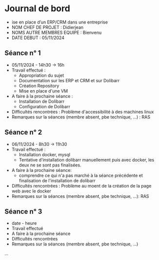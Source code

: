 # Journal de bord

* ise en place d’un ERP/CRM dans une entreprise
* NOM CHEF DE PROJET : Didierjean
* NOMS AUTRE MEMBRES EQUIPE : Bienvenu
* DATE DEBUT : 05/11/2024


## Séance n° 1

* 05/11/2024 - 14h30 -> 16h
* Travail effectué :
  - Appropriation du sujet
  - Documentation sur les ERP et CRM et sur Dolibarr
  - Création Repository
  - Mise en place d'une VM
* A faire à la prochaine séance :
  - Installation de Dolibarr
  - Configuration de Dolibarr
* Difficultés rencontrées : Problème d'accessibilité à des machines linux
* Remarques sur la séances (membre absent, pbe technique, ...) : RAS


## Séance n° 2

* 06/11/2024 - 8h30 -> 11h30
* Travail effectué :
	- Installation docker, mysql
	- Tentative d'installation dolibarr manuellement puis avec docker, les deux ne se sont pas finalisées.
* A faire à la prochaine séance:
	- comprendre ce qui n'a pas marché à la séance précédente et finalisation de l'installation de dolibarr
* Difficultés rencontrées : Problème au moent de la création de la page web avec le docker
* Remarques sur la séances (membre absent, pbe technique, ...): RAS


## Séance n° 3

* date - heure
* Travail effectué
* A faire à la prochaine séance
* Difficultés rencontrées
* Remarques sur la séances (membre absent, pbe technique, ...)



...
